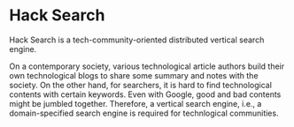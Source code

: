 # Hack Search

Hack Search is a tech-community-oriented distributed vertical search engine.

On a contemporary society, various technological article authors build their own technological blogs to share some summary and notes with the society. On the other hand, for searchers, it is hard to find technological contents with certain keywords. Even with Google, good and bad contents might be jumbled together. Therefore, a vertical search engine, i.e., a domain-specified search engine is required for technlogical communities.
